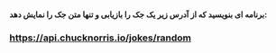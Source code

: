 #### برنامه ای بنویسید که از آدرس زیر یک جک را بازیابی و تنها متن جک را نمایش دهد:
### https://api.chucknorris.io/jokes/random
